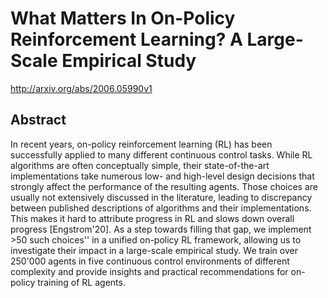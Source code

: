 # What Matters In On-Policy Reinforcement Learning? A Large-Scale Empirical Study
http://arxiv.org/abs/2006.05990v1
## Abstract
In recent years, on-policy reinforcement learning (RL) has been successfully applied to many different continuous control tasks. While RL algorithms are often conceptually simple, their state-of-the-art implementations take numerous low- and high-level design decisions that strongly affect the performance of the resulting agents. Those choices are usually not extensively discussed in the literature, leading to discrepancy between published descriptions of algorithms and their implementations. This makes it hard to attribute progress in RL and slows down overall progress [Engstrom'20]. As a step towards filling that gap, we implement >50 such choices'' in a unified on-policy RL framework, allowing us to investigate their impact in a large-scale empirical study. We train over 250'000 agents in five continuous control environments of different complexity and provide insights and practical recommendations for on-policy training of RL agents.